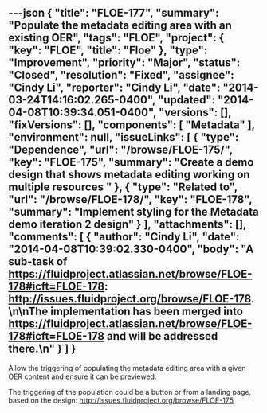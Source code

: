 ---json
{
  "title": "FLOE-177",
  "summary": "Populate the metadata editing area with an existing OER",
  "tags": "FLOE",
  "project": {
    "key": "FLOE",
    "title": "Floe"
  },
  "type": "Improvement",
  "priority": "Major",
  "status": "Closed",
  "resolution": "Fixed",
  "assignee": "Cindy Li",
  "reporter": "Cindy Li",
  "date": "2014-03-24T14:16:02.265-0400",
  "updated": "2014-04-08T10:39:34.051-0400",
  "versions": [],
  "fixVersions": [],
  "components": [
    "Metadata"
  ],
  "environment": null,
  "issueLinks": [
    {
      "type": "Dependence",
      "url": "/browse/FLOE-175/",
      "key": "FLOE-175",
      "summary": "Create a demo design that shows metadata editing working on multiple resources "
    },
    {
      "type": "Related to",
      "url": "/browse/FLOE-178/",
      "key": "FLOE-178",
      "summary": "Implement styling for the Metadata demo iteration 2 design"
    }
  ],
  "attachments": [],
  "comments": [
    {
      "author": "Cindy Li",
      "date": "2014-04-08T10:39:02.330-0400",
      "body": "A sub-task of <https://fluidproject.atlassian.net/browse/FLOE-178#icft=FLOE-178>: <http://issues.fluidproject.org/browse/FLOE-178>.&#x20;\n\nThe implementation has been merged into <https://fluidproject.atlassian.net/browse/FLOE-178#icft=FLOE-178> and will be addressed there.\n"
    }
  ]
}
---
Allow the triggering of populating the metadata editing area with a given OER content and ensure it can be previewed.

The triggering of the population could be a button or from a landing page, based on the design: <http://issues.fluidproject.org/browse/FLOE-175>

        